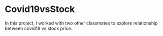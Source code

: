 # Covid19vsStock
In this project, I worked with two other classmates to explore relationship between covid19 vs stock price.

